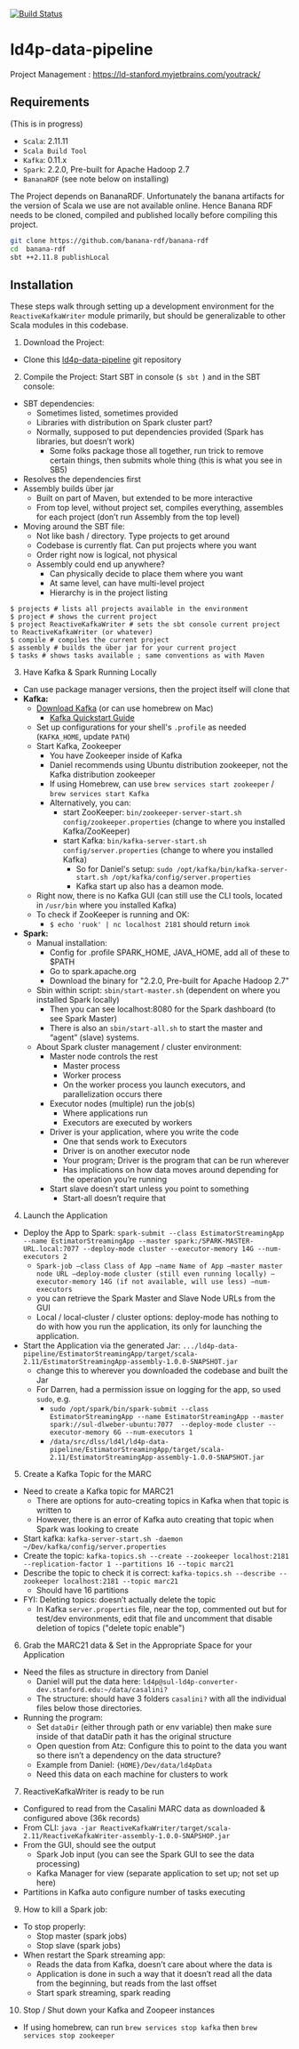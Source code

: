 [![Build Status](https://travis-ci.org/sul-dlss/ld4p-data-pipeline.png?branch=master)](https://travis-ci.org/sul-dlss/ld4p-data-pipeline)

# ld4p-data-pipeline

Project Management : https://ld-stanford.myjetbrains.com/youtrack/

## Requirements

(This is in progress)

- `Scala`: 2.11.11
- `Scala Build Tool`
- `Kafka`: 0.11.x
- `Spark`: 2.2.0, Pre-built for Apache Hadoop 2.7
- `BananaRDF` (see note below on installing)

The Project depends on BananaRDF. Unfortunately the banana artifacts for the version of Scala we use are not available online.
Hence Banana RDF needs to be cloned, compiled and published locally before compiling this project.

```sh
git clone https://github.com/banana-rdf/banana-rdf
cd  banana-rdf
sbt ++2.11.8 publishLocal
```

## Installation

These steps walk through setting up a development environment for the `ReactiveKafkaWriter` module primarily, but should be generalizable to other Scala modules in this codebase.

1. Download the Project:
  - Clone this [ld4p-data-pipeline](https://github.com/ld4p-data-pipeline) git repository
2. Compile the Project: Start SBT in console (```$ sbt ```) and in the SBT console:  
  - SBT dependencies:
    - Sometimes listed, sometimes provided
    - Libraries with distribution on Spark cluster part?
    - Normally, supposed to put dependencies provided (Spark has libraries, but doesn’t work)
      - Some folks package those all together, run trick to remove certain things, then submits whole thing (this is what you see in SB5)
  - Resolves the dependencies first
  - Assembly builds über jar
    - Built on part of Maven, but extended to be more interactive
    - From top level, without project set, compiles everything, assembles for each project (don’t run Assembly from the top level)
  - Moving around the SBT file:
    - Not like bash / directory. Type projects to get around
    - Codebase is currently flat. Can put projects where you want
    - Order right now is logical, not physical
    - Assembly could end up anywhere?
        - Can physically decide to place them where you want
        - At same level, can have multi-level project
        - Hierarchy is in the project listing
  ```
  $ projects # lists all projects available in the environment
  $ project # shows the current project
  $ project ReactiveKafkaWriter # sets the sbt console current project to ReactiveKafkaWriter (or whatever)
  $ compile # compiles the current project
  $ assembly # builds the über jar for your current project
  $ tasks # shows tasks available ; same conventions as with Maven
  ```
3. Have Kafka & Spark Running Locally
  - Can use package manager versions, then the project itself will clone that
  - **Kafka:**
    - [Download Kafka](https://kafka.apache.org/downloads) (or can use homebrew on Mac)
      - [Kafka Quickstart Guide](https://kafka.apache.org/quickstart)
    - Set up configurations for your shell's `.profile` as needed (`KAFKA_HOME`, update `PATH`)
    - Start Kafka, Zookeeper
      - You have Zookeeper inside of Kafka
      - Daniel recommends using Ubuntu distribution zookeeper, not the Kafka distribution zookeeper
      - If using Homebrew, can use `brew services start zookeeper` / `brew services start Kafka`
      - Alternatively, you can:
        - start ZooKeeper: `bin/zookeeper-server-start.sh config/zookeeper.properties` (change to where you installed Kafka/ZooKeeper)
        - start Kafka: `bin/kafka-server-start.sh config/server.properties` (change to where you installed Kafka)
          - So for Daniel's setup: `sudo /opt/kafka/bin/kafka-server-start.sh /opt/kafka/config/server.properties`
          - Kafka start up also has a deamon mode.
    - Right now, there is no Kafka GUI (can still use the CLI tools, located in `/usr/bin` where you installed Kafka)
    - To check if ZooKeeper is running and OK:
        - ```$ echo 'ruok' | nc localhost 2181``` should return `imok`
  - **Spark:**
    - Manual installation:
      - Config for .profile SPARK_HOME, JAVA_HOME, add all of these to $PATH
      - Go to spark.apache.org
      - Download the binary for "2.2.0, Pre-built for Apache Hadoop 2.7"
    - Sbin within script: `sbin/start-master.sh` (dependent on where you installed Spark locally)
      - Then you can see localhost:8080 for the Spark dashboard (to see Spark Master)
      - There is also an `sbin/start-all.sh` to start the master and “agent” (slave) systems.
    - About Spark cluster management / cluster environment:
      - Master node controls the rest
        - Master process
        - Worker process
        - On the worker process you launch executors, and parallelization occurs there
      - Executor nodes (multiple) run the job(s)
        - Where applications run
        - Executors are executed by workers
      - Driver is your application, where you write the code
        - One that sends work to Executors
        - Driver is on another executor node
        - Your program; Driver is the program that can be run wherever
        - Has implications on how data moves around depending for the operation you’re running
      - Start slave doesn’t start unless you point to something
          - Start-all doesn’t require that
4. Launch the Application
  - Deploy the App to Spark: `spark-submit --class EstimatorStreamingApp --name EstimatorStreamingApp --master spark:/SPARK-MASTER-URL.local:7077 --deploy-mode cluster --executor-memory 14G --num-executors 2`
    - `Spark-job —class Class of App —name Name of App —master master node URL —deploy-mode cluster (still even running locally) — executor-memory 14G (if not available, will use less) —num-executors`
    - you can retrieve the Spark Master and Slave Node URLs from the GUI
    - Local / local-cluster / cluster options: deploy-mode has nothing to do with how you run the application, its only for launching the application.
  - Start the Application via the generated Jar: `.../ld4p-data-pipeline/EstimatorStreamingApp/target/scala-2.11/EstimatorStreamingApp-assembly-1.0.0-SNAPSHOT.jar`
    - change this to wherever you downloaded the codebase and built the Jar
    - For Darren, had a permission issue on logging for the app, so used `sudo`, e.g.
      - `sudo /opt/spark/bin/spark-submit --class EstimatorStreamingApp --name EstimatorStreamingApp --master spark://sul-dlweber-ubuntu:7077  --deploy-mode cluster --executor-memory 6G --num-executors 1`
      - `/data/src/dlss/ld4l/ld4p-data-pipeline/EstimatorStreamingApp/target/scala-2.11/EstimatorStreamingApp-assembly-1.0.0-SNAPSHOT.jar`
5. Create a Kafka Topic for the MARC
  - Need to create a Kafka topic for MARC21
    - There are options for auto-creating topics in Kafka when that topic is written to
    - However, there is an error of Kafka auto creating that topic when Spark was looking to create
  - Start kafka: `kafka-server-start.sh -daemon ~/Dev/kafka/config/server.properties`
  - Create the topic: `kafka-topics.sh --create --zookeeper localhost:2181 --replication-factor 1 --partitions 16 --topic marc21`
  - Describe the topic to check it is correct: `kafka-topics.sh --describe --zookeeper localhost:2181 --topic marc21`
    - Should have 16 partitions
  - FYI: Deleting topics: doesn’t actually delete the topic
    - In Kafka `server.properties` file, near the top, commented out but for test/dev environments, edit that file and uncomment that disable deletion of topics ("delete topic enable")
6. Grab the MARC21 data & Set in the Appropriate Space for your Application
  - Need the files as structure in directory from Daniel
      - Daniel will put the data here: `ld4p@sul-ld4p-converter-dev.stanford.edu:~/data/casalini?`
      - The structure: should have 3 folders `casalini?` with all the individual files below those directories.
  - Running the program:
      - Set `dataDir` (either through path or env variable) then make sure inside of that dataDir path it has the original structure
      - Open question from Atz: Configure this to point to the data you want so there isn’t a dependency on the data structure?
      - Example from Daniel: `{HOME}/Dev/data/ld4pData`
      - Need this data on each machine for clusters to work
7. ReactiveKafkaWriter is ready to be run
  - Configured to read from the Casalini MARC data as downloaded & configured above (36k records)
  - From CLI: `java -jar ReactiveKafkaWriter/target/scala-2.11/ReactiveKafkaWriter-assembly-1.0.0-SNAPSHOP.jar`
  - From the GUI, should see the output
      - Spark Job input (you can see the Spark GUI to see the data processing)
      - Kafka Manager for view (separate application to set up; not set up here)
  - Partitions in Kafka auto configure number of tasks executing
9. How to kill a Spark job:
  - To stop properly:
    - Stop master (spark jobs)
    - Stop slave (spark jobs)
  - When restart the Spark streaming app:
    - Reads the data from Kafka, doesn’t care about where the data is
    - Application is done in such a way that it doesn’t read all the data from the beginning, but reads from the last offset
    - Start spark streaming, spark reading
10. Stop / Shut down your Kafka and Zoopeer instances
  - If using homebrew, can run `brew services stop kafka` then `brew services stop zookeeper`
